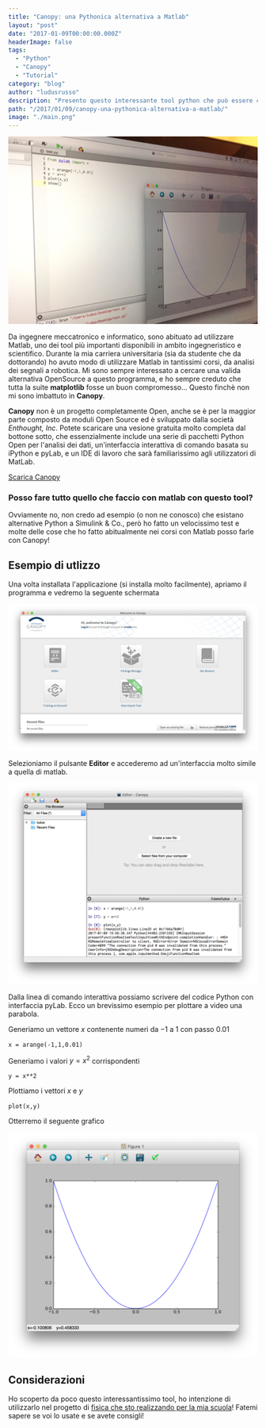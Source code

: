 ```yaml
---
title: "Canopy: una Pythonica alternativa a Matlab"
layout: "post"
date: "2017-01-09T00:00:00.000Z"
headerImage: false
tags:
  - "Python"
  - "Canopy"
  - "Tutorial"
category: "blog"
author: "ludusrusso"
description: "Presento questo interessante tool python che può essere considerato una buona alternativa a Matlab per l'analisi dei dati!"
path: "/2017/01/09/canopy-una-pythonica-alternativa-a-matlab/"
image: "./main.png"
---
```


![Canopy Main](./main.png)

Da ingegnere meccatronico e informatico, sono abituato ad utilizzare Matlab, uno dei tool più importanti disponibili in ambito ingegneristico e scientifico. Durante la mia carriera universitaria (sia da studente che da dottorando) ho avuto modo di utilizzare Matlab in tantissimi corsi, da analisi dei segnali a robotica. Mi sono sempre interessato a cercare una valida alternativa OpenSource a questo programma, e ho sempre creduto che tutta la suite **matplotlib** fosse un buon compromesso... Questo finchè non mi sono imbattuto in **Canopy**.

**Canopy** non è un progetto completamente Open, anche se è per la maggior parte composto da moduli Open Source ed è sviluppato dalla società _Enthought, Inc_. Potete scaricare una vesione gratuita molto completa dal bottone sotto, che essenzialmente include una serie di pacchetti Python Open per l'analisi dei dati, un'interfaccia interattiva di comando basata su iPython e pyLab, e un IDE di lavoro che sarà familiarissimo agli utilizzatori di MatLab.

<a type="button" class="btn btn-info bnt-lg" href="https://store.enthought.com/downloads/#default"> Scarica Canopy</a>

### Posso fare tutto quello che faccio con matlab con questo tool?

Ovviamente no, non credo ad esempio (o non ne conosco) che esistano alternative Python a Simulink & Co., però ho fatto un velocissimo test e molte delle cose che ho fatto abitualmente nei corsi con Matlab posso farle con Canopy!

## Esempio di utlizzo

Una volta installata l'applicazione (si installa molto facilmente), apriamo il programma e vedremo la seguente schermata

![Canopy Schermata Home](./home.png)

Selezioniamo il pulsante **Editor** e accederemo ad un'interfaccia molto simile a quella di matlab.

![Canopy Editor](./editor.png)

Dalla linea di comando interattiva possiamo scrivere del codice Python con interfaccia pyLab. Ecco un brevissimo esempio per plottare a video una parabola.

Generiamo un vettore $x$ contenente numeri da $-1$ a $1$ con passo $0.01$

```
x = arange(-1,1,0.01)
```

Generiamo i valori $y = x^2$ corrispondenti

```
y = x**2
```

Plottiamo i vettori $x$ e $y$

```
plot(x,y)
```

Otterremo il seguente grafico

![Canopy Editor](./parabolaplot.png)

## Considerazioni

Ho scoperto da poco questo interessantissimo tool, ho intenzione di utilizzarlo nel progetto di [fisica che sto realizzando per la mia scuola](http://www.ludusrusso.cc/posts/2017-01-04-arduino-python-lab-fisica-1)! Fatemi sapere se voi lo usate e se avete consigli!
